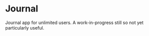 # Journal

Journal app for unlimited users. A work-in-progress still so not yet
particularly useful.
